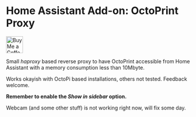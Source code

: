 # Home Assistant Add-on: OctoPrint Proxy

<a href='https://ko-fi.com/MaxWinterstein' target='_blank'><img height='35' style='border:0px;height:46px;' src='https://az743702.vo.msecnd.net/cdn/kofi3.png?v=0' border='0' alt='Buy Me a Coffee at ko-fi.com'></a>

Small _haproxy_ based reverse proxy to have OctoPrint accessible from Home Assistant with a memory consumption less than 10Mbyte.

Works okayish with OctoPi based installations, others not tested. Feedback welcome.

**Remember to enable the _Show in sidebar_ option.**

Webcam (and some other stuff) is not working right now, will fix some day.
